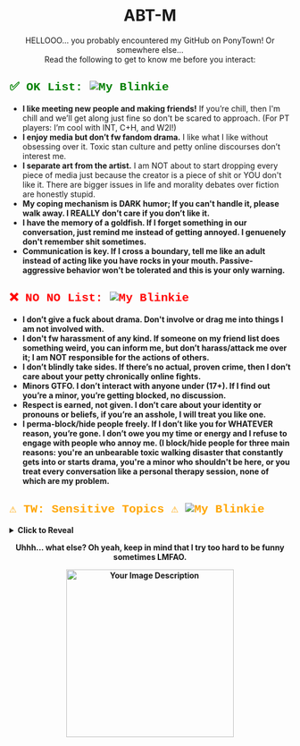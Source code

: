 <div align="center">
  <h1>ABT-M</h1>
  <p>HELLOOO... you probably encountered my GitHub on PonyTown! Or somewhere else...<br>
  Read the following to get to know me before you interact:</p>
</div>

<div align="left">
  <h2 style="color: green; font-family: 'Courier New', Courier, monospace;">✅ OK List: <img src="https://i.imgur.com/Z3TrtGJ.gif" alt="My Blinkie"></h2>
  <ul>
    <li><strong>I like meeting new people and making friends!</strong> If you’re chill, then I'm chill and we’ll get along just fine so don't be scared to approach. (For PT players: I’m cool with INT, C+H, and W2I!)</li>
    <li><strong>I enjoy media but don’t fw fandom drama.</strong> I like what I like without obsessing over it. Toxic stan culture and petty online discourses don’t interest me.</li>
    <li><strong>I separate art from the artist.</strong> I am NOT about to start dropping every piece of media just because the creator is a piece of shit or YOU don't like it. There are bigger issues in life and morality debates over fiction are honestly stupid.</li>
    <li><strong>My coping mechanism is DARK humor; If you can't handle it, please walk away. I REALLY don’t care if you don’t like it.</li>
    <li><strong>I have the memory of a goldfish.</strong> If I forget something in our conversation, just remind me instead of getting annoyed. I genuenely don't remember shit sometimes.</li>
    <li><strong>Communication is key.</strong> If I cross a boundary, tell me like an adult instead of acting like you have rocks in your mouth. Passive-aggressive behavior won’t be tolerated and this is your only warning.</li>
  </ul>
</div>

<div align="left">
  <h2 style="color: red; font-family: 'Courier New', Courier, monospace;">❌ NO NO List: <img src="https://blinkies.cafe/b/display/0106-vicioussmiley.gif" alt="My Blinkie"> </h2>

  <ul>
    <li><strong>I don’t give a fuck about drama.</strong> Don't involve or drag me into things I am not involved with.</li>
    <li><strong>I don't fw harassment of any kind.</strong> If someone on my friend list does something weird, you can inform me, but don’t harass/attack me over it; I am NOT responsible for the actions of others.</li>
    <li><strong>I don’t blindly take sides.</strong> If there’s no actual, proven crime, then I don’t care about your petty chronically online fights.</li>
    <li><strong>Minors GTFO.</strong> I don’t interact with anyone under (17+). If I find out you’re a minor, you’re getting blocked, no discussion.</li>
    <li><strong>Respect is earned, not given.</strong> I don’t care about your identity or pronouns or beliefs, if you’re an asshole, I will treat you like one.</li>
    <li><strong>I perma-block/hide people freely.</strong> If I don’t like you for WHATEVER reason, you’re gone. I don’t owe you my time or energy and I refuse to engage with people who annoy me. (I block/hide people for three main reasons: you're an unbearable toxic walking disaster that <strong>constantly</strong> gets into or starts drama, you're a minor who shouldn't be here, or you treat every conversation like a personal therapy session, none of which are my problem.</li>
  </ul>
</div>

<div align="left">
  <h2 style="color: orange; font-family: 'Courier New', Courier, monospace;">⚠️ TW: Sensitive Topics ⚠ <img src="https://i.imgur.com/M4jLcor.gif" alt="My Blinkie">
</h2>
  <details>
    <summary>Click to Reveal</summary>
    <ul>
      <li><strong>I’m neurodivergent</strong> (+CPTSD, GAD, Agoraphobia). I’m guarded at first but will open up if I trust you over time.</li>
      <li><strong>I have severe trauma</strong> (SA, SH, stalking, emotional and pedophile-related abuse). I’m fine with dark humor, but don’t make pointed jokes unless we’re close.</li>
      <li><strong>I don’t want any therapy, pity or sympathy—just awareness. I'm adding this section ONLY for the sake of letting people know what they're dealing with. I’ve had some argue with me about these topics like they know better, despite never living through them. Don’t act like you have the "moral high ground" over my own experiences. Seriously, <strong>don't</strong> be that idiot.</li>
      <li><strong>I am NOT American.</strong> I am Slavic (Bulgarian, Eastern European), and I do NOT care about American culture, social norms, or politics. If you think everyone should conform/courtesy to your standards, DNI.</li>
      <li><strong>I’m a LaVeyan Satanist.</strong> I don’t believe in God, the Bible, or Christianity. If that bothers you, walk away.</li>
      <li><strong>If you’re overly sensitive or easily triggered, don’t interact.</strong> I make my own judgements based on your behaviour + I’m blunt and unfiltered. So if that’s a problem, don’t engage. Just DNI.</li>
      <li><strong>Bonus DNI if you don't agree with <a href="https://i.imgur.com/xkHZT1l.jpeg">THIS</a> as well.</li>
    </ul>
  </details>
</div>

<div align="center">
  <p><strong>Uhhh... what else? Oh yeah, keep in mind that I try too hard to be funny sometimes LMFAO.</strong></p>
  <img src="https://i.imgur.com/63uaJvl.png" alt="Your Image Description" width="300">
</div>
